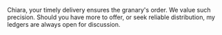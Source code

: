 Chiara, your timely delivery ensures the granary's order. We value such precision. Should you have more to offer, or seek reliable distribution, my ledgers are always open for discussion.
